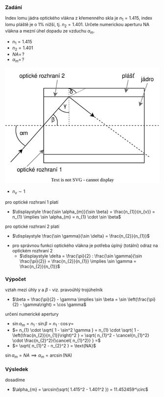 ### Zadání

Index lomu jádra optického vlákna z křemenného skla je $n_{1} = 1.415$, index lomu pláště je o 1% nižší, tj. $n_{2} = 1.401$. Určete numerickou aperturu NA vlákna a mezní úhel dopadu ze vzduchu $\alpha_{m}$.

- $n_{1} = 1.415$
- $n_{2} = 1.401$
- $NA = \, ?$
- $\alpha_{m} = \, ?$

![](_assets/priklad12.svg)

- $n_{v} \sim 1$

pro optické rozhraní 1 platí
- $\displaystyle \frac{\sin \alpha_{m}}{\sin \beta} = \frac{n_{1}}{n_{v}} = n_{1} \implies \sin \alpha_{m} = n_{1} \cdot \sin \beta$

pro optické rozhraní 2 platí
- $\displaystyle \frac{\sin \gamma}{\sin \delta} = \frac{n_{2}}{n_{1}}$
+ pro správnou funkci optického vlákna je potřeba úplný (totální) odraz na optickém rozhraní 2
	+ $\displaystyle \delta = \frac{\pi}{2} : \frac{\sin \gamma}{\sin \frac{\pi}{2}} = \frac{n_{2}}{n_{1}} \implies \sin \gamma = \frac{n_{2}}{n_{1}}$

### Výpočet

vztah mezi úhly $\gamma$ a $\beta$ - viz. pravoúhlý trojúhelník
- $\beta = \frac{\pi}{2} - \gamma \implies \sin \beta = \sin \left(\frac{\pi}{2} - \gamma\right) = \cos \gamma$

určení numerické apertury
- $\sin \alpha_{m} = n_{1} \cdot \sin \beta = n_{1} \cdot \cos \gamma =$
- $= n_{1} \cdot \sqrt{ 1 - \sin^2 \gamma } = n_{1} \cdot \sqrt{ 1 - \left(\frac{n_{2}}{n_{1}}\right)^2 } = \sqrt{ n_{1}^2 - \cancel{n_{1}^2} \cdot \frac{n_{2}^2}{\cancel{ n_{1}^2}} } =$
- $= \sqrt{ n_{1}^2 - n_{2}^2 } = \text{NA}$

$\sin \alpha_{m} = NA \implies \alpha_{m} = \arcsin(\text{NA})$

### Výsledek

dosadíme
- $\alpha_{m} = \arcsin(\sqrt{ 1.415^2 - 1.401^2 }) = 11.452459^\circ$